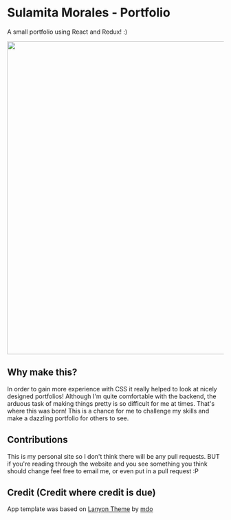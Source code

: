 # Sulamita Morales - Portfolio

A small portfolio using React and Redux! :)

<img src="http://g.recordit.co/cO0pqgO8Fo.gif" width="728" />

## Why make this?
In order to gain more experience with CSS it really helped to look at nicely designed portfolios! Although I'm quite comfortable with the backend, the arduous task of making things pretty is so difficult for me at times. That's where this was born! This is a chance for me to challenge my skills and make a dazzling portfolio for others to see.


## Contributions
This is my personal site so I don't think there will be any pull requests. BUT if you're reading through the website and you see something you think should change feel free to email me, or even put in a pull request :P

## Credit (Credit where credit is due)

App template was based on [Lanyon Theme](https://github.com/poole/lanyon) by [mdo](https://github.com/mdo)
